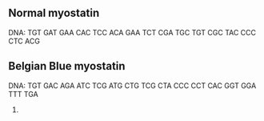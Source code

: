 ## Normal myostatin
DNA:  TGT GAT GAA CAC TCC ACA GAA TCT CGA TGC TGT CGC TAC CCC CTC ACG

## Belgian Blue myostatin
DNA:  TGT GAC AGA ATC TCG ATG CTG TCG CTA CCC CCT CAC GGT GGA TTT TGA

1. 